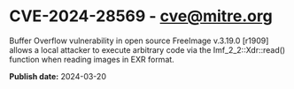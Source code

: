 # CVE-2024-28569 - cve@mitre.org

Buffer Overflow vulnerability in open source FreeImage v.3.19.0 [r1909] allows a local attacker to execute arbitrary code via the Imf_2_2::Xdr::read() function when reading images in EXR format.

**Publish date:** 2024-03-20
